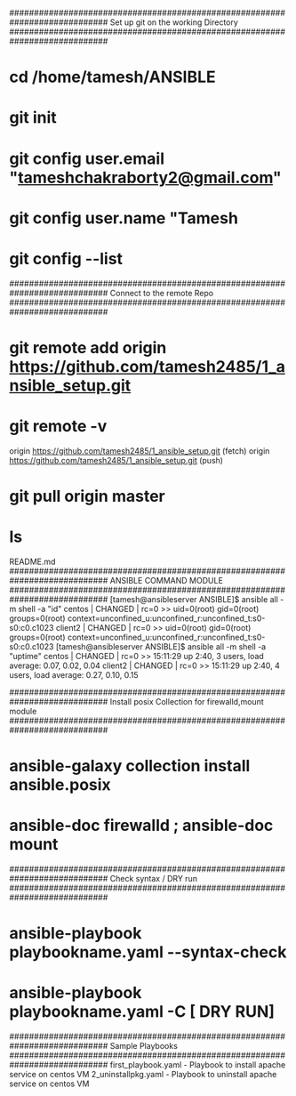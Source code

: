 ############################################################################
		Set up git on the working Directory
############################################################################
# cd /home/tamesh/ANSIBLE
# git init 
# git config user.email "tameshchakraborty2@gmail.com"
# git config user.name "Tamesh
# git config --list
############################################################################
		Connect to the remote Repo
############################################################################
# git remote add origin https://github.com/tamesh2485/1_ansible_setup.git
# git remote -v 
origin	https://github.com/tamesh2485/1_ansible_setup.git (fetch)
origin	https://github.com/tamesh2485/1_ansible_setup.git (push)

# git pull origin master
# ls 
README.md
############################################################################
		ANSIBLE COMMAND MODULE
############################################################################
[tamesh@ansibleserver ANSIBLE]$  ansible all  -m shell -a "id"
centos | CHANGED | rc=0 >>
uid=0(root) gid=0(root) groups=0(root) context=unconfined_u:unconfined_r:unconfined_t:s0-s0:c0.c1023
client2 | CHANGED | rc=0 >>
uid=0(root) gid=0(root) groups=0(root) context=unconfined_u:unconfined_r:unconfined_t:s0-s0:c0.c1023
[tamesh@ansibleserver ANSIBLE]$  ansible all  -m shell -a "uptime"
centos | CHANGED | rc=0 >>
 15:11:29 up  2:40,  3 users,  load average: 0.07, 0.02, 0.04
client2 | CHANGED | rc=0 >>
 15:11:29 up  2:40,  4 users,  load average: 0.27, 0.10, 0.15

############################################################################
		Install posix Collection for firewalld,mount module
############################################################################
# ansible-galaxy collection install ansible.posix
# ansible-doc firewalld ; ansible-doc mount 


############################################################################
		Check syntax / DRY run
############################################################################
# ansible-playbook playbookname.yaml --syntax-check
# ansible-playbook playbookname.yaml -C [ DRY RUN]


############################################################################
		Sample Playbooks
############################################################################
first_playbook.yaml - Playbook to install apache service on centos VM
2_uninstallpkg.yaml - Playbook to uninstall apache service on centos VM
